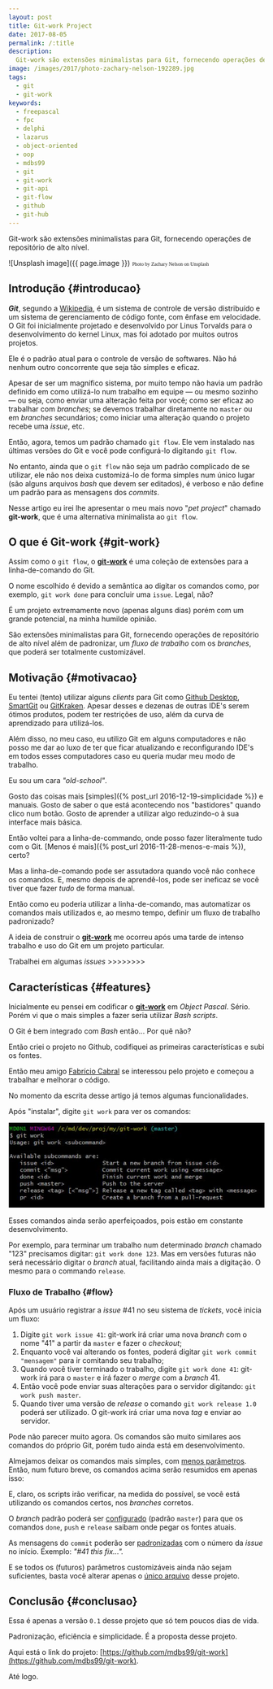 ```yaml
---
layout: post
title: Git-work Project
date: 2017-08-05
permalink: /:title
description:
  Git-work são extensões minimalistas para Git, fornecendo operações de repositório de alto nível.
image: /images/2017/photo-zachary-nelson-192289.jpg
tags:
  - git
  - git-work
keywords:
  - freepascal
  - fpc
  - delphi
  - lazarus
  - object-oriented
  - oop
  - mdbs99
  - git
  - git-work
  - git-api
  - git-flow
  - github
  - git-hub
---
```


Git-work são extensões minimalistas para Git, fornecendo operações de repositório de alto nível.

<!--more-->

![Unsplash image]({{ page.image }}) 
<span style="font-family: 'Bebas Neue'; font-size: 0.7em;">Photo by Zachary Nelson on Unsplash</span>

## Introdução {#introducao}

***Git***, segundo a [Wikipedia](https://pt.wikipedia.org/wiki/Git),
é um sistema de controle de versão distribuído e um sistema de gerenciamento de código fonte, com ênfase em velocidade. O Git foi inicialmente projetado e desenvolvido por Linus Torvalds para o desenvolvimento do kernel Linux, mas foi adotado por muitos outros projetos.

Ele é o padrão atual para o controle de versão de softwares. Não há nenhum outro concorrente que seja tão simples e eficaz.

Apesar de ser um magnífico sistema, por muito tempo não havia um padrão definido em como utilizá-lo num trabalho em equipe — ou mesmo sozinho — ou seja, como enviar uma alteração feita por você; como ser eficaz ao trabalhar com *branches*; se devemos trabalhar diretamente no `master` ou em *branches* secundários; como iniciar uma alteração quando o projeto recebe uma *issue*, etc.

Então, agora, temos um padrão chamado `git flow`. Ele vem instalado nas últimas versões do Git e você pode configurá-lo digitando `git flow`.

No entanto, ainda que o `git flow` não seja um padrão complicado de se utilizar, ele não nos deixa customizá-lo de forma simples num único lugar (são alguns arquivos *bash* que devem ser editados), é verboso e não define um padrão para as mensagens dos *commits*.

Nesse artigo eu irei lhe apresentar o meu mais novo "*pet project*" chamado **git-work**, que é uma alternativa minimalista ao `git flow`.

## O que é Git-work {#git-work}

Assim como o `git flow`, o [**git-work**](https://github.com/mdbs99/git-work) é uma coleção de extensões para a linha-de-comando do Git.

O nome escolhido é devido a semântica ao digitar os comandos como, por exemplo, `git work done` para concluir uma `issue`. Legal, não?

É um projeto extremamente novo (apenas alguns dias) porém com um grande potencial, na minha humilde opinião.

São extensões minimalistas para Git, fornecendo operações de repositório de alto nível além de padronizar, um *fluxo de trabalho* com os *branches*, que poderá ser totalmente customizável.

## Motivação {#motivacao}

Eu tentei (tento) utilizar alguns *clients* para Git como [Github Desktop](https://desktop.github.com/), [SmartGit](http://www.syntevo.com/smartgit/) ou [GitKraken](https://www.gitkraken.com/). Apesar desses e dezenas de outras IDE's serem ótimos produtos, podem ter restrições de uso, além da curva de aprendizado para utilizá-los.

Além disso, no meu caso, eu utilizo Git em alguns computadores e não posso me dar ao luxo de ter que ficar atualizando e reconfigurando IDE's em todos esses computadores caso eu queria mudar meu modo de trabalho.

Eu sou um cara *"old-school"*.

Gosto das coisas mais [simples]({% post_url 2016-12-19-simplicidade %}) e manuais. Gosto de saber o que está acontecendo nos "bastidores" quando clico num botão. Gosto de aprender a utilizar algo reduzindo-o à sua interface mais básica. 

Então voltei para a linha-de-commando, onde posso fazer literalmente tudo com o Git. [Menos é mais]({% post_url 2016-11-28-menos-e-mais %}), certo?

Mas a linha-de-comando pode ser assutadora quando você não conhece os comandos. E, mesmo depois de aprendê-los, pode ser ineficaz se você tiver que fazer *tudo* de forma manual.

Então como eu poderia utilizar a linha-de-comando, mas automatizar os comandos mais utilizados e, ao mesmo tempo, definir um fluxo de trabalho padronizado?

A ideia de construir o [**git-work**](https://github.com/mdbs99/git-work) me ocorreu após uma tarde de intenso trabalho e uso do Git em um projeto particular.

Trabalhei em algumas *issues* >>>>>>>>

## Características {#features}

Inicialmente eu pensei em codificar o [**git-work**](https://github.com/mdbs99/git-work) em *Object Pascal*. Sério. Porém vi que o mais simples a fazer seria utilizar *Bash scripts*.

O Git é bem integrado com *Bash* então... Por quê não?

Então criei o projeto no Github, codifiquei as primeiras características e subi os fontes.

Então meu amigo [Fabrício Cabral](https://github.com/fabriciofx/) se interessou pelo projeto e começou a trabalhar e melhorar o código.

No momento da escrita desse artigo já temos algumas funcionalidades.

Após "instalar", digite `git work` para ver os comandos:

![git-work](/images/2017/git-work-1.jpg)

Esses comandos ainda serão aperfeiçoados, pois estão em constante desenvolvimento.

Por exemplo, para terminar um trabalho num determinado *branch* chamado "123" precisamos digitar: `git work done 123`. Mas em versões futuras não será necessário digitar o *branch* atual, facilitando ainda mais a digitação. O mesmo para o commando `release`.

### Fluxo de Trabalho {#flow}

Após um usuário registrar a *issue* #41 no seu sistema de *tickets*, você inicia um fluxo:

1. Digite `git work issue 41`: git-work irá criar uma nova *branch* com o nome "41" a partir da `master` e fazer o *checkout*;
2. Enquanto você vai alterando os fontes, poderá digitar `git work commit "mensagem"` para ir comitando seu trabalho;
3. Quando você tiver terminado o trabalho, digite `git work done 41`: git-work irá para o `master` e irá fazer o *merge* com a *branch* 41.
4. Então você pode enviar suas alterações para o servidor digitando: `git work push master`.
5. Quando tiver uma versão de *release* o comando `git work release 1.0` poderá ser utilizado. O git-work irá criar uma nova *tag* e enviar ao servidor.

Pode não parecer muito agora. Os comandos são muito similares aos comandos do próprio Git, porém tudo ainda está em desenvolvimento.

Almejamos deixar os comandos mais simples, com [menos parâmetros](https://github.com/mdbs99/git-work/issues/3). Então, num futuro breve, os comandos acima serão resumidos em apenas isso:

<script src="https://gist.github.com/mdbs99/0148935b556fd4892f260057945ac329.js"></script>

E, claro, os scripts irão verificar, na medida do possível, se você está utilizando os comandos certos, nos *branches* corretos.

O *branch* padrão poderá ser [configurado](https://github.com/mdbs99/git-work/issues/9) (padrão `master`) para que os comandos `done`, `push` e `release` saibam onde pegar os fontes atuais.

As mensagens do `commit` poderão ser [padronizadas](https://github.com/mdbs99/git-work/issues/8) com o número da *issue* no início. Exemplo: *"#41 this fix...".*

E se todos os (futuros) parâmetros customizáveis ainda não sejam suficientes, basta você alterar apenas o [único arquivo](https://github.com/mdbs99/git-work/blob/master/git-work.sh) desse projeto. 

## Conclusão {#conclusao}

Essa é apenas a versão `0.1` desse projeto que só tem poucos dias de vida.

Padronização, eficiência e simplicidade. É a proposta desse projeto.

Aqui está o link do projeto: [https://github.com/mdbs99/git-work](https://github.com/mdbs99/git-work).

Até logo.
